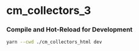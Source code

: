 # cm_collectors_3

### Compile and Hot-Reload for Development

```sh
yarn --cwd ./cm_collectors_html dev
```
